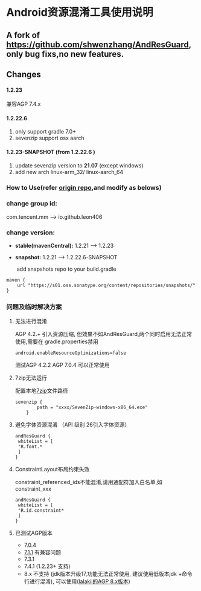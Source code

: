 #  Android资源混淆工具使用说明 #

## A fork of https://github.com/shwenzhang/AndResGuard, only bug fixs,no new features.




## Changes

#### 1.2.23

兼容AGP 7.4.x

#### 1.2.22.6

1. only support gradle 7.0+
2. sevenzip support  osx aarch

#### 1.2.23-SNAPSHOT (from 1.2.22.6 )

1. update sevenzip version to **21.07** (except windows)
2. add new arch linux-arm_32/ linux-aarch_64

### How to Use(refer [origin repo](https://github.com/shwenzhang/AndResGuard),and modify as belows)


### change group id:

com.tencent.mm --> io.github.leon406

### change version:
- **stable(mavenCentral):** 1.2.21 --> 1.2.23

- **snapshot:** 1.2.21 --> 1.2.22.6-SNAPSHOT

  ​	add snapshots repo to your build.gradle

```
maven {
    url "https://s01.oss.sonatype.org/content/repositories/snapshots/"
}
```



### 问题及临时解决方案

1. 无法进行混淆

   AGP 4.2.+ 引入资源压缩, 但效果不如AndResGuard,两个同时启用无法正常使用,需要在 gradle.properties禁用

   ```
   android.enableResourceOptimizations=false
   ```

   测试AGP 4.2.2 AGP 7.0.4 可以正常使用

2. 7zip无法运行

   配置本地[7zip](https://7-zip.org/)文件路径

   ```
   sevenzip {
           path = "xxxx/SevenZip-windows-x86_64.exe"
       }
   ```

3. 避免字体资源混淆 （API 级别 26引入字体资源）

   ```
   andResGuard {
   	whiteList = [
   	"R.font.*
   	]
   }
   ```

4. ConstraintLayout布局约束失效

   constraint_referenced_ids不能混淆,请用通配符加入白名单,如constraint_xxx

   ```
   andResGuard {
   	whiteList = [
   	"R.id.constraint*
   	]
   }
   ```

5. 已测试AGP版本

   - 7.0.4
   - [7.1.1](https://www.jianshu.com/p/60df0c03bbf3) 有兼容问题
   - 7.3.1
   - 7.4.1  (1.2.23+ 支持)
   - 8.x 不支持 (jdk版本升级17,功能无法正常使用, 建议使用低版本jdk +命令行进行混淆), 可以使用([lalakii的AGP 8.x版本](https://github.com/lalakii/AndResGuard))  

   
